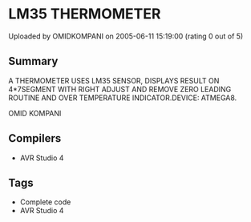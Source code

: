 # LM35 THERMOMETER

Uploaded by OMIDKOMPANI on 2005-06-11 15:19:00 (rating 0 out of 5)

## Summary

A THERMOMETER USES LM35 SENSOR, DISPLAYS RESULT ON 4*7SEGMENT WITH RIGHT ADJUST AND REMOVE ZERO LEADING ROUTINE AND OVER TEMPERATURE INDICATOR.DEVICE: ATMEGA8.  

OMID KOMPANI

## Compilers

- AVR Studio 4

## Tags

- Complete code
- AVR Studio 4
